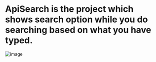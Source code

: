 # ApiSearch is the project which shows search option while you do searching based on what you have typed.
![image](https://github.com/shrenik49/ApiSearch/assets/41732400/df20950b-0ab3-4133-abc8-68d83667af86)
